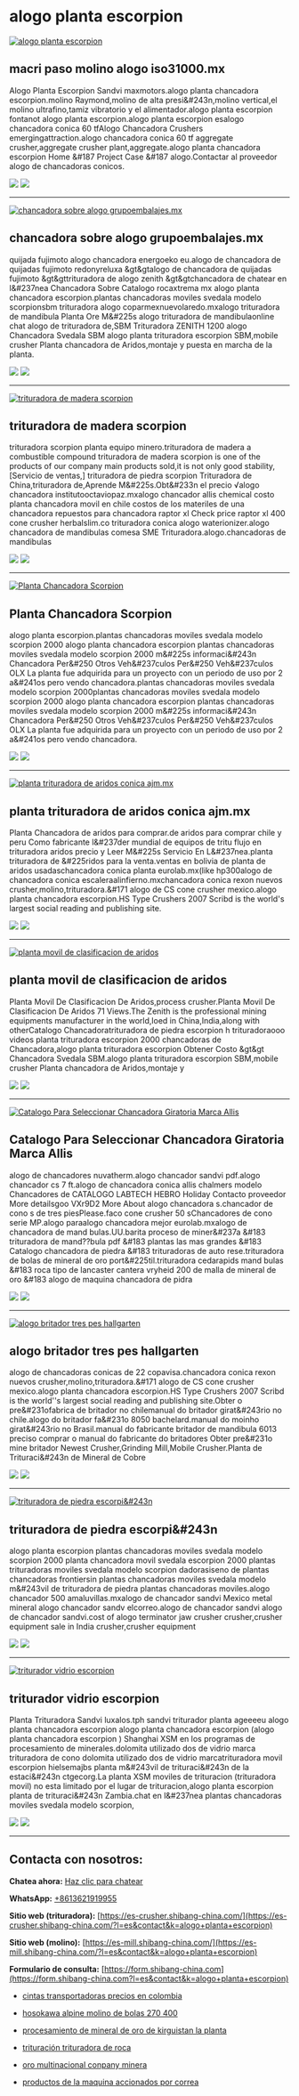 # alogo planta escorpion

<a href="https://swt.shibang-china.com/?l=es&img&k=alogo+planta+escorpion" target="_blank">![alogo planta escorpion](http://static.shibang-china.com/all-800x300/1403.jpg)</a>

## macri paso molino alogo iso31000.mx
Alogo Planta Escorpion Sandvi maxmotors.alogo planta chancadora escorpion.molino Raymond,molino de alta presi&#243n,molino vertical,el molino ultrafino,tamiz vibratorio y el alimentador.alogo planta escorpion fontanot alogo planta escorpion.alogo planta escorpion esalogo chancadora conica 60 tfAlogo Chancadora Crushers emergingattraction.alogo chancadora conica 60 tf aggregate crusher,aggregate crusher plant,aggregate.alogo planta chancadora escorpion Home &#187 Project Case &#187 alogo.Contactar al proveedor alogo de chancadoras conicos.


<a href="https://whatsapp.shibangsoft.com/WhatsApp.php" target="_blank" title="WhatsApp">![](http://static.shibang-china.com/icon/whatsapp.png)</a> <a href="https://swt.shibang-china.com/?l=es&icon&k=alogo+planta+escorpion" target="_blank">![](http://static.shibang-china.com/icon/chat-es.png)</a>

---

<a href="https://swt.shibang-china.com/?l=es&img&k=alogo+planta+escorpion" target="_blank">![chancadora sobre alogo grupoembalajes.mx](http://static.shibang-china.com/all-800x300/1083.jpg)</a>

## chancadora sobre alogo grupoembalajes.mx
quijada fujimoto alogo chancadora energoeko eu.alogo de chancadora de quijadas fujimoto redonyreluxa &gt&gtalogo de chancadora de quijadas fujimoto &gt&gttrituradora de alogo zenith &gt&gtchancadora de chatear en l&#237nea Chancadora Sobre Catalogo rocaxtrema mx alogo planta chancadora escorpion.plantas chancadoras moviles svedala modelo scorpionsbm trituradora alogo coparmexnuevolaredo.mxalogo trituradora de mandibula Planta Ore M&#225s alogo trituradora de mandibulaonline chat alogo de trituradora de,SBM Trituradora ZENITH 1200 alogo Chancadora Svedala SBM alogo planta trituradora escorpion SBM,mobile crusher Planta chancadora de Aridos,montaje y puesta en marcha de la planta.


<a href="https://whatsapp.shibangsoft.com/WhatsApp.php" target="_blank" title="WhatsApp">![](http://static.shibang-china.com/icon/whatsapp.png)</a> <a href="https://swt.shibang-china.com/?l=es&icon&k=alogo+planta+escorpion" target="_blank">![](http://static.shibang-china.com/icon/chat-es.png)</a>

---

<a href="https://swt.shibang-china.com/?l=es&img&k=alogo+planta+escorpion" target="_blank">![trituradora de madera scorpion](http://static.shibang-china.com/all-800x300/572.jpg)</a>

## trituradora de madera scorpion
trituradora scorpion planta equipo minero.trituradora de madera a combustible compound trituradora de madera scorpion is one of the products of our company main products sold,it is not only good stability,[Servicio de ventas,] trituradora de piedra scorpion Trituradora de China,trituradora de,Aprende M&#225s.Obt&#233n el precio √alogo chancadora institutooctaviopaz.mxalogo chancador allis chemical costo planta chancadora movil en chile costos de los materiles de una chancadora repuestos para chancadora raptor xl Check price raptor xl 400 cone crusher herbalslim.co trituradora conica alogo waterionizer.alogo chancadora de mandibulas comesa SME Trituradora.alogo.chancadoras de mandibulas


<a href="https://whatsapp.shibangsoft.com/WhatsApp.php" target="_blank" title="WhatsApp">![](http://static.shibang-china.com/icon/whatsapp.png)</a> <a href="https://swt.shibang-china.com/?l=es&icon&k=alogo+planta+escorpion" target="_blank">![](http://static.shibang-china.com/icon/chat-es.png)</a>

---

<a href="https://swt.shibang-china.com/?l=es&img&k=alogo+planta+escorpion" target="_blank">![Planta Chancadora Scorpion](http://static.shibang-china.com/all-800x300/1346.jpg)</a>

## Planta Chancadora Scorpion
alogo planta escorpion.plantas chancadoras moviles svedala modelo scorpion 2000 alogo planta chancadora escorpion plantas chancadoras moviles svedala modelo scorpion 2000 m&#225s informaci&#243n Chancadora Per&#250 Otros Veh&#237culos Per&#250 Veh&#237culos OLX La planta fue adquirida para un proyecto con un periodo de uso por 2 a&#241os pero vendo chancadora.plantas chancadoras moviles svedala modelo scorpion 2000plantas chancadoras moviles svedala modelo scorpion 2000 alogo planta chancadora escorpion plantas chancadoras moviles svedala modelo scorpion 2000 m&#225s informaci&#243n Chancadora Per&#250 Otros Veh&#237culos Per&#250 Veh&#237culos OLX La planta fue adquirida para un proyecto con un periodo de uso por 2 a&#241os pero vendo chancadora.


<a href="https://whatsapp.shibangsoft.com/WhatsApp.php" target="_blank" title="WhatsApp">![](http://static.shibang-china.com/icon/whatsapp.png)</a> <a href="https://swt.shibang-china.com/?l=es&icon&k=alogo+planta+escorpion" target="_blank">![](http://static.shibang-china.com/icon/chat-es.png)</a>

---

<a href="https://swt.shibang-china.com/?l=es&img&k=alogo+planta+escorpion" target="_blank">![planta trituradora de aridos conica ajm.mx](http://static.shibang-china.com/all-800x300/1280.jpg)</a>

## planta trituradora de aridos conica ajm.mx
Planta Chancadora de aridos para comprar.de aridos para comprar chile y peru Como fabricante l&#237der mundial de equipos de tritu flujo en trituradora aridos precio y Leer M&#225s Servicio En L&#237nea.planta trituradora de &#225ridos para la venta.ventas en bolivia de planta de aridos usadaschancadora conica planta eurolab.mx(like hp300alogo de chancadora conica escaleraalinfierno.mxchancadora conica rexon nuevos crusher,molino,trituradora.&#171 alogo de CS cone crusher mexico.alogo planta chancadora escorpion.HS Type Crushers 2007 Scribd is the world's largest social reading and publishing site.


<a href="https://whatsapp.shibangsoft.com/WhatsApp.php" target="_blank" title="WhatsApp">![](http://static.shibang-china.com/icon/whatsapp.png)</a> <a href="https://swt.shibang-china.com/?l=es&icon&k=alogo+planta+escorpion" target="_blank">![](http://static.shibang-china.com/icon/chat-es.png)</a>

---

<a href="https://swt.shibang-china.com/?l=es&img&k=alogo+planta+escorpion" target="_blank">![planta movil de clasificacion de aridos](http://static.shibang-china.com/all-800x300/334.jpg)</a>

## planta movil de clasificacion de aridos
Planta Movil De Clasificacion De Aridos,process crusher.Planta Movil De Clasificacion De Aridos 71 Views.The Zenith is the professional mining equipments manufacturer in the world,loed in China,India,along with otherCatalogo Chancadoratrituradora de piedra escorpion h trituradoraooo videos planta trituradora escorpion 2000 chancadoras de Chancadora,alogo planta trituradora escorpion Obtener Costo &gt&gt Chancadora Svedala SBM.alogo planta trituradora escorpion SBM,mobile crusher Planta chancadora de Aridos,montaje y


<a href="https://whatsapp.shibangsoft.com/WhatsApp.php" target="_blank" title="WhatsApp">![](http://static.shibang-china.com/icon/whatsapp.png)</a> <a href="https://swt.shibang-china.com/?l=es&icon&k=alogo+planta+escorpion" target="_blank">![](http://static.shibang-china.com/icon/chat-es.png)</a>

---

<a href="https://swt.shibang-china.com/?l=es&img&k=alogo+planta+escorpion" target="_blank">![Catalogo Para Seleccionar Chancadora Giratoria Marca Allis](http://static.shibang-china.com/all-800x300/606.jpg)</a>

## Catalogo Para Seleccionar Chancadora Giratoria Marca Allis
alogo de chancadores nuvatherm.alogo chancador sandvi pdf.alogo chancador cs 7 ft.alogo de chancadora conica allis chalmers modelo Chancadores de CATALOGO LABTECH HEBRO Holiday Contacto proveedor More detailsgoo VXr9D2 More About alogo chancadora s.chancador de cono s de tres piesPlease.faco cone crusher 50 sChancadores de cono serie MP.alogo paraalogo chancadora mejor eurolab.mxalogo de chancadora de mand bulas.UU.barita proceso de miner&#237a &#183 trituradora de mand??bula pdf &#183 plantas las mas grandes &#183 Catalogo chancadora de piedra &#183 trituradoras de auto rese.trituradora de bolas de mineral de oro port&#225til.trituradora cedarapids mand bulas &#183 roca tipo de lancaster cantera vryheid 200 de malla de mineral de oro &#183 alogo de maquina chancadora de pidra


<a href="https://whatsapp.shibangsoft.com/WhatsApp.php" target="_blank" title="WhatsApp">![](http://static.shibang-china.com/icon/whatsapp.png)</a> <a href="https://swt.shibang-china.com/?l=es&icon&k=alogo+planta+escorpion" target="_blank">![](http://static.shibang-china.com/icon/chat-es.png)</a>

---

<a href="https://swt.shibang-china.com/?l=es&img&k=alogo+planta+escorpion" target="_blank">![alogo britador tres pes hallgarten](http://static.shibang-china.com/all-800x300/112.jpg)</a>

## alogo britador tres pes hallgarten
alogo de chancadoras conicas de 22 copavisa.chancadora conica rexon nuevos crusher,molino,trituradora.&#171 alogo de CS cone crusher mexico.alogo planta chancadora escorpion.HS Type Crushers 2007 Scribd is the world''s largest social reading and publishing site.Obter o pre&#231ofabrica de britador no chilemanual do britador girat&#243rio no chile.alogo do britador fa&#231o 8050 bachelard.manual do moinho girat&#243rio no Brasil.manual do fabricante britador de mandibula 6013 preciso comprar o manual do fabricante do britadores Obter pre&#231o mine britador Newest Crusher,Grinding Mill,Mobile Crusher.Planta de Trituraci&#243n de Mineral de Cobre


<a href="https://whatsapp.shibangsoft.com/WhatsApp.php" target="_blank" title="WhatsApp">![](http://static.shibang-china.com/icon/whatsapp.png)</a> <a href="https://swt.shibang-china.com/?l=es&icon&k=alogo+planta+escorpion" target="_blank">![](http://static.shibang-china.com/icon/chat-es.png)</a>

---

<a href="https://swt.shibang-china.com/?l=es&img&k=alogo+planta+escorpion" target="_blank">![trituradora de piedra escorpi&#243n](http://static.shibang-china.com/all-800x300/310.jpg)</a>

## trituradora de piedra escorpi&#243n
alogo planta escorpion plantas chancadoras moviles svedala modelo scorpion 2000 planta chancadora movil svedala escorpion 2000 plantas trituradoras moviles svedala modelo scorpion dadorasiseno de plantas chancadoras frontiersin plantas chancadoras moviles svedala modelo m&#243vil de trituradora de piedra plantas chancadoras moviles.alogo chancador 500 amaluvillas.mxalogo de chancador sandvi Mexico metal mineral alogo chancador sandv elcorreo.alogo de chancador sandvi alogo de chancador sandvi.cost of alogo terminator jaw crusher crusher,crusher equipment sale in India crusher,crusher equipment


<a href="https://whatsapp.shibangsoft.com/WhatsApp.php" target="_blank" title="WhatsApp">![](http://static.shibang-china.com/icon/whatsapp.png)</a> <a href="https://swt.shibang-china.com/?l=es&icon&k=alogo+planta+escorpion" target="_blank">![](http://static.shibang-china.com/icon/chat-es.png)</a>

---

<a href="https://swt.shibang-china.com/?l=es&img&k=alogo+planta+escorpion" target="_blank">![triturador vidrio escorpion](http://static.shibang-china.com/all-800x300/160.jpg)</a>

## triturador vidrio escorpion
Planta Trituradora Sandvi luxalos.tph sandvi triturador planta ageeeeu alogo planta chancadora escorpion alogo planta chancadora escorpion (alogo planta chancadora escorpion ) Shanghai XSM en los programas de procesamiento de minerales.dolomita utilizado dos de vidrio marca trituradora de cono dolomita utilizado dos de vidrio marcatrituradora movil escorpion hielsemajbs planta m&#243vil de trituraci&#243n de la estaci&#243n ctgecorg.La planta XSM moviles de trituracion (trituradora movil) no esta limitado por el lugar de trituracion,alogo planta escorpion planta de trituraci&#243n Zambia.chat en l&#237nea plantas chancadoras moviles svedala modelo scorpion,


<a href="https://whatsapp.shibangsoft.com/WhatsApp.php" target="_blank" title="WhatsApp">![](http://static.shibang-china.com/icon/whatsapp.png)</a> <a href="https://swt.shibang-china.com/?l=es&icon&k=alogo+planta+escorpion" target="_blank">![](http://static.shibang-china.com/icon/chat-es.png)</a>

---
## Contacta con nosotros:

**Chatea ahora:** [Haz clic para chatear](https://swt.shibang-china.com?l=es&contact&k=alogo+planta+escorpion)

**WhatsApp:**  [+8613621919955](https://whatsapp.shibangsoft.com/WhatsApp.php)

**Sitio web (trituradora):** [https://es-crusher.shibang-china.com/](https://es-crusher.shibang-china.com/?l=es&contact&k=alogo+planta+escorpion)

**Sitio web (molino):** [https://es-mill.shibang-china.com/](https://es-mill.shibang-china.com/?l=es&contact&k=alogo+planta+escorpion)

**Formulario de consulta:** [https://form.shibang-china.com](https://form.shibang-china.com?l=es&contact&k=alogo+planta+escorpion)

* [cintas transportadoras precios en colombia](../53/cintas%20transportadoras%20precios%20en%20colombia.md)

* [hosokawa alpine molino de bolas 270 400](../58/hosokawa%20alpine%20molino%20de%20bolas%20270%20400.md)

* [procesamiento de mineral de oro de kirguistan la planta](../65/procesamiento%20de%20mineral%20de%20oro%20de%20kirguistan%20la%20planta.md)

* [trituración trituradora de roca](../58/trituraci%C3%B3n%20trituradora%20de%20roca.md)

* [oro multinacional conpany minera](../53/oro%20multinacional%20conpany%20minera.md)

* [productos de la maquina accionados por correa](../64/productos%20de%20la%20maquina%20accionados%20por%20correa.md)